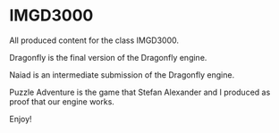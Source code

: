 IMGD3000
========

All produced content for the class IMGD3000.

Dragonfly is the final version of the Dragonfly engine.

Naiad is an intermediate submission of the Dragonfly engine.

Puzzle Adventure is the game that Stefan Alexander and I produced as proof that our engine works.

Enjoy!
